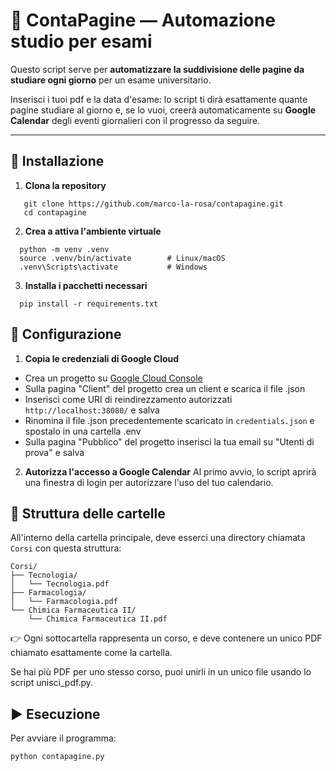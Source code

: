 
# 📘 ContaPagine — Automazione studio per esami

Questo script serve per **automatizzare la suddivisione delle pagine da studiare ogni giorno** per un esame universitario.

Inserisci i tuoi pdf e la data d'esame: lo script ti dirà esattamente quante pagine studiare al giorno e, se lo vuoi, creerà automaticamente su **Google Calendar** degli eventi giornalieri con il progresso da seguire.

---

## 🧩 Installazione

1. **Clona la repository**
```
   git clone https://github.com/marco-la-rosa/contapagine.git
   cd contapagine
```
2. **Crea a attiva l'ambiente virtuale**
```
  python -m venv .venv
  source .venv/bin/activate        # Linux/macOS
  .venv\Scripts\activate           # Windows
```
3. **Installa i pacchetti necessari**
```
  pip install -r requirements.txt
```

## 🔐 Configurazione

1. **Copia le credenziali di Google Cloud**
  - Crea un progetto su [Google Cloud Console](htpps://console.cloud.google.com)
  - Sulla pagina "Client" del progetto crea un client e scarica il file .json
  - Inserisci come URI di reindirezzamento autorizzati `http://localhost:38080/` e salva
  - Rinomina il file .json precedentemente scaricato in `credentials.json` e spostalo in una cartella .env 
  - Sulla pagina "Pubblico" del progetto inserisci la tua email su "Utenti di prova" e salva
2. **Autorizza l'accesso a Google Calendar**
  Al primo avvio, lo script aprirà una finestra di login per autorizzare l'uso del tuo calendario.

## 📂 Struttura delle cartelle 
All'interno della cartella principale, deve esserci una directory chiamata `Corsi` con questa struttura:
```
Corsi/
├── Tecnologia/
│   └── Tecnologia.pdf
├── Farmacologia/
│   └── Farmacologia.pdf
└── Chimica Farmaceutica II/
    └── Chimica Farmaceutica II.pdf
```
👉 Ogni sottocartella rappresenta un corso, e deve contenere un unico PDF chiamato esattamente come la cartella.

Se hai più PDF per uno stesso corso, puoi unirli in un unico file usando lo script unisci_pdf.py.

## ▶️ Esecuzione
Per avviare il programma:
```
python contapagine.py

